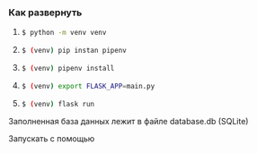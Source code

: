 ### Как развернуть

1. ```bash 
   $ python -m venv venv
   ```
2. ```bash
   $ (venv) pip instan pipenv
    ```
3. ```bash
   $ (venv) pipenv install
    ```

4. ```bash
   $ (venv) export FLASK_APP=main.py
   ```

5. ```bash
   $ (venv) flask run
   ```

Заполненная база данных лежит в файле database.db (SQLite)

Запускать с помощью 
